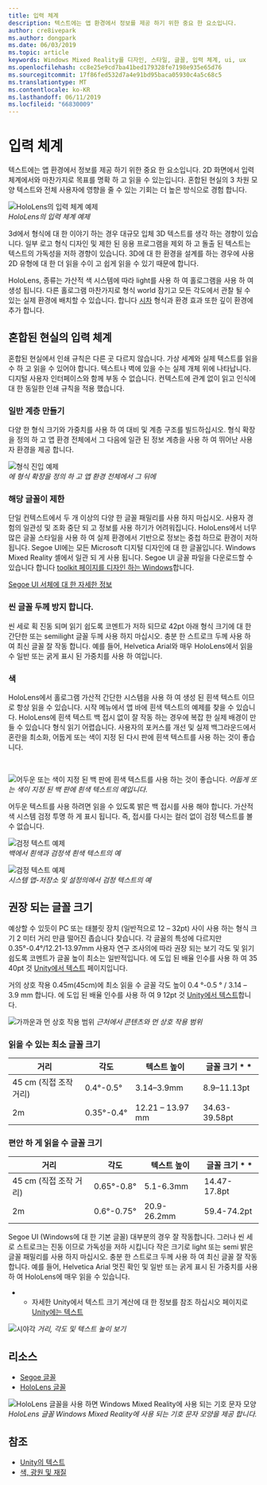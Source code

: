 ```yaml
---
title: 입력 체계
description: 텍스트에는 앱 환경에서 정보를 제공 하기 위한 중요 한 요소입니다.
author: cre8ivepark
ms.author: dongpark
ms.date: 06/03/2019
ms.topic: article
keywords: Windows Mixed Reality를 디자인, 스타일, 글꼴, 입력 체계, ui, ux
ms.openlocfilehash: cc8e25e9cd7ba41bed179328fe7198e935e65d76
ms.sourcegitcommit: 17f86fed532d7a4e91bd95baca05930c4a5c68c5
ms.translationtype: MT
ms.contentlocale: ko-KR
ms.lasthandoff: 06/11/2019
ms.locfileid: "66830009"
---
```

# <a name="typography"></a>입력 체계

텍스트에는 앱 환경에서 정보를 제공 하기 위한 중요 한 요소입니다. 2D 화면에서 입력 체계에서와 마찬가지로 목표를 명확 하 고 읽을 수 있는입니다. 혼합된 현실의 3 차원 모양 텍스트와 전체 사용자에 영향을 줄 수 있는 기회는 더 높은 방식으로 경험 합니다.

![HoloLens의 입력 체계 예제](images/typography-cover.png)<br>
*HoloLens의 입력 체계 예제*

3d에서 형식에 대 한 이야기 하는 경우 대규모 입체 3D 텍스트를 생각 하는 경향이 있습니다. 일부 로고 형식 디자인 및 제한 된 응용 프로그램을 제외 하 고 돌출 된 텍스트는 텍스트의 가독성을 저하 경향이 있습니다. 3D에 대 한 환경을 설계를 하는 경우에 사용 2D 유형에 대 한 더 읽을 수이 고 쉽게 읽을 수 있기 때문에 합니다.

HoloLens, 종류는 가산적 색 시스템에 따라 light를 사용 하 여 홀로그램을 사용 하 여 생성 됩니다. 다른 홀로그램 마찬가지로 형식 world 잠기고 모든 각도에서 관찰 될 수 있는 실제 환경에 배치할 수 있습니다. 합니다 [시차](https://en.wikipedia.org/wiki/Parallax) 형식과 환경 효과 또한 깊이 환경에 추가 합니다.

## <a name="typography-in-mixed-reality"></a>혼합된 현실의 입력 체계

혼합된 현실에서 인쇄 규칙은 다른 곳 다르지 않습니다. 가상 세계와 실제 텍스트를 읽을 수 하 고 읽을 수 있어야 합니다. 텍스트나 벽에 있을 수는 실제 개체 위에 나타납니다. 디지털 사용자 인터페이스와 함께 부동 수 없습니다. 컨텍스트에 관계 없이 읽고 인식에 대 한 동일한 인쇄 규칙을 적용 했습니다.

### <a name="create-clear-hierarchy"></a>일반 계층 만들기

다양 한 형식 크기와 가중치를 사용 하 여 대비 및 계층 구조를 빌드하십시오. 형식 확장을 정의 하 고 앱 환경 전체에서 그 다음에 일관 된 정보 계층을 사용 하 여 뛰어난 사용자 환경을 제공 합니다.

![형식 진입 예제](images/typography-ramp-1000px.jpg)<br>
*에 형식 확장을 정의 하 고 앱 환경 전체에서 그 뒤에*

### <a name="limit-your-fonts"></a>해당 글꼴이 제한

단일 컨텍스트에서 두 개 이상의 다양 한 글꼴 패밀리를 사용 하지 마십시오. 사용자 경험의 일관성 및 조화 중단 되 고 정보를 사용 하기가 어려워집니다. HoloLens에서 너무 많은 글꼴 스타일을 사용 하 여 실제 환경에서 기반으로 정보는 중첩 하므로 환경이 저하 됩니다. Segoe UI에는 모든 Microsoft 디지털 디자인에 대 한 글꼴입니다. Windows Mixed Reality 셸에서 일관 되 게 사용 됩니다. Segoe UI 글꼴 파일을 다운로드할 수 있습니다 합니다 [toolkit 페이지를 디자인 하는 Windows](https://docs.microsoft.com/windows/uwp/design-downloads/)합니다.

[Segoe UI 서체에 대 한 자세한 정보](https://docs.microsoft.com/windows/uwp/design/style/typography)

### <a name="avoid-thin-font-weights"></a>씬 글꼴 두께 방지 합니다.

씬 세로 획 진동 되며 읽기 쉽도록 코멘트가 저하 되므로 42pt 아래 형식 크기에 대 한 간단한 또는 semilight 글꼴 두께 사용 하지 마십시오. 충분 한 스트로크 두께 사용 하 여 최신 글꼴 잘 작동 합니다. 예를 들어, Helvetica Arial와 매우 HoloLens에서 읽을 수 일반 또는 굵게 표시 된 가중치를 사용 하 여입니다.

### <a name="color"></a>색

HoloLens에서 홀로그램 가산적 간단한 시스템을 사용 하 여 생성 된 흰색 텍스트 이므로 항상 읽을 수 있습니다. 시작 메뉴에서 앱 바에 흰색 텍스트의 예제를 찾을 수 있습니다. HoloLens에 흰색 텍스트 백 접시 없이 잘 작동 하는 경우에 복잡 한 실제 배경이 만들 수 있습니다 형식 읽기 어렵습니다. 사용자의 포커스를 개선 및 실제 백그라운드에서 혼란을 최소화, 어둡게 또는 색이 지정 된 다시 판에 흰색 텍스트를 사용 하는 것이 좋습니다.

<br>


![어두운 또는 색이 지정 된 백 판에 흰색 텍스트를 사용 하는 것이 좋습니다. ](images/typography-whiteonblack2-1000px.jpg)
 *어둡게 또는 색이 지정 된 백 판에 흰색 텍스트의 예입니다.*
<br>

어두운 텍스트를 사용 하려면 읽을 수 있도록 밝은 백 접시를 사용 해야 합니다. 가산적 색 시스템 검정 투명 하 게 표시 됩니다. 즉, 접시를 다시는 컬러 없이 검정 텍스트를 볼 수 없습니다.

![검정 텍스트 예제](images/typography-whiteonblack.png)
<br>*백에서 흰색과 검정색 흰색 텍스트의 예*


![검정 텍스트 예제](images/640px-typography-blackonwhite.jpg)
<br>*시스템 앱-저장소 및 설정의에서 검정 텍스트의 예*

## <a name="recommended-font-size"></a>권장 되는 글꼴 크기

예상할 수 있듯이 PC 또는 태블릿 장치 (일반적으로 12 – 32pt) 사이 사용 하는 형식 크기 2 미터 거리 만큼 떨어진 좁습니다 찾습니다. 각 글꼴의 특성에 다르지만 0.35°-0.4°/12.21-13.97mm 사용자 연구 조사의에 따라 권장 되는 보기 각도 및 읽기 쉽도록 코멘트가 글꼴 높이 최소는 일반적입니다. 에 도입 된 배율 인수를 사용 하 여 35 40pt 것 [Unity에서 텍스트](text-in-unity.md) 페이지입니다. 

거의 상호 작용 0.45m(45cm)에 최소 읽을 수 글꼴 각도 높이 0.4 °-0.5 ° / 3.14 – 3.9 mm 합니다. 에 도입 된 배율 인수를 사용 하 여 9 12pt 것 [Unity에서 텍스트](text-in-unity.md)합니다.

![가까운과 먼 상호 작용 범위](images/typography-distance-1000px.jpg)
*근처에서 콘텐츠와 먼 상호 작용 범위*

### <a name="the-minimum-legible-font-size"></a>읽을 수 있는 최소 글꼴 크기
| 거리 | 각도 | 텍스트 높이 | 글꼴 크기 * * |
|---------|---------|---------|---------|
| 45 cm (직접 조작 거리) | 0.4°-0.5° | 3.14–3.9mm | 8.9–11.13pt |
| 2m | 0.35°-0.4° | 12.21 – 13.97 mm | 34.63-39.58pt |


### <a name="the-comfortably-legible-font-size"></a>편안 하 게 읽을 수 글꼴 크기
| 거리 | 각도 | 텍스트 높이 | 글꼴 크기 * * |
|---------|---------|---------|---------|
| 45 cm (직접 조작 거리) | 0.65°-0.8° | 5.1-6.3mm | 14.47-17.8pt |
| 2m | 0.6°-0.75° | 20.9-26.2mm | 59.4-74.2pt |


Segoe UI (Windows에 대 한 기본 글꼴) 대부분의 경우 잘 작동합니다. 그러나 씬 세로 스트로크는 진동 이므로 가독성을 저하 시킵니다 작은 크기로 light 또는 semi 밝은 글꼴 패밀리를 사용 하지 마십시오. 충분 한 스트로크 두께 사용 하 여 최신 글꼴 잘 작동 합니다. 예를 들어, Helvetica Arial 멋진 확인 및 일반 또는 굵게 표시 된 가중치를 사용 하 여 HoloLens에 매우 읽을 수 있습니다.

* * 자세한 Unity에서 텍스트 크기 계산에 대 한 정보를 참조 하십시오 페이지로 [Unity에는 텍스트](text-in-unity.md)

![시야각](images/Text_In_Unity_ViewingAngle.jpg)
*거리, 각도 및 텍스트 높이 보기*

## <a name="resources"></a>리소스
* [Segoe 글꼴](http://download.microsoft.com/download/1/B/C/1BCF071A-78EE-4968-ACBE-15461C274B61/Segoe%20fonts%20v1705.zip)
* [HoloLens 글꼴](http://download.microsoft.com/download/3/8/D/38D659E2-4B9C-413A-B2E7-1956181DC427/Hololens%20font.zip)

![HoloLens 글꼴을 사용 하면 Windows Mixed Reality에 사용 되는 기호 문자 모양](images/300px-hololensmdl2symbols.jpg)
<br>*HoloLens 글꼴 Windows Mixed Reality에 사용 되는 기호 문자 모양을 제공 합니다.*

## <a name="see-also"></a>참조
* [Unity의 텍스트](text-in-unity.md)
* [색, 광원 및 재질](color,-light-and-materials.md)
